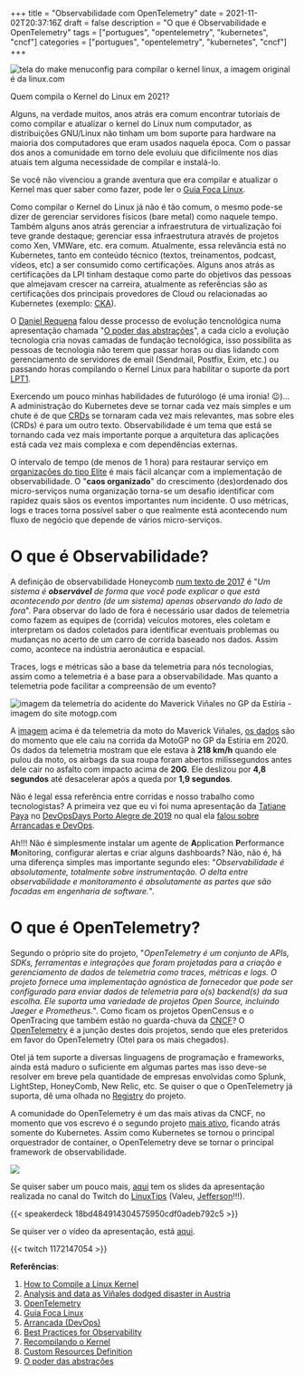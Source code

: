 +++
title = "Observabilidade com OpenTelemetry"
date = 2021-11-02T20:37:16Z
draft = false
description = "O que é Observabilidade e OpenTelemetry"
tags = ["portugues", "opentelemetry", "kubernetes", "cncf"]
categories = ["portugues", "opentelemetry", "kubernetes", "cncf"]
+++

![tela do make menuconfig para compilar o kernel linux, a imagem original é da linux.com](/images/kernel_compile_1.jpg) 

Quem compila o Kernel do Linux em 2021?
 
Alguns, na verdade muitos, anos atrás era comum encontrar tutoriais de como compilar e atualizar o kernel do Linux num computador, as distribuições GNU/Linux não tinham um bom suporte para hardware na maioria dos computadores que eram usados naquela época. Com o passar dos anos a comunidade em torno dele evoluiu que dificilmente nos dias atuais tem alguma necessidade de compilar e instalá-lo.
 
Se você não vivenciou a grande aventura que era compilar e atualizar o Kernel mas quer saber como fazer, pode ler o [Guia Foca Linux](https://www.guiafoca.org/guiaonline/intermediario/ch16s11.html).
 
Como compilar o Kernel do Linux já não é tão comum, o mesmo pode-se dizer de gerenciar servidores físicos (bare metal) como naquele tempo. Também alguns anos atrás gerenciar a infraestrutura de virtualização foi teve grande destaque; gerenciar essa infraestrutura através de projetos como Xen, VMWare, etc. era comum. Atualmente, essa relevância está no Kubernetes, tanto em conteúdo técnico (textos, treinamentos, podcast, vídeos, etc) a ser consumido como certificações. Alguns anos atrás as certificações da LPI tinham destaque como parte do objetivos das pessoas que almejavam crescer na carreira, atualmente as referências são as certificações dos principais provedores de Cloud ou relacionadas ao Kubernetes (exemplo: [CKA](https://www.cncf.io/certification/cka/)).
 
O [Daniel Requena](https://twitter.com/daniel_requena) falou desse processo de evolução tencnológica numa apresentação chamada "[O poder das abstrações](https://speakerdeck.com/drequena/o-poder-da-abstracao)", a cada ciclo a evolução tecnologia cria novas camadas de fundação tecnológica, isso possibilita as pessoas de tecnologia não terem que passar horas ou dias lidando com gerenciamento de servidores de email (Sendmail, Postfix, Exim, etc.) ou passando horas compilando o Kernel Linux para habilitar o suporte da port [LPT1](https://en.wikipedia.org/wiki/Parallel_port).
 
Exercendo um pouco minhas habilidades de futurólogo (é uma ironia! 😉)... A administração do Kubernetes deve se tornar cada vez mais simples e um chute é de que [CRDs](https://kubernetes.io/docs/concepts/extend-kubernetes/api-extension/custom-resources/) se tornaram cada vez mais relevantes, mas sobre eles (CRDs) é para um outro texto. Observabilidade é um tema que está se tornando cada vez mais importante porque a arquitetura das aplicações está cada vez mais complexa e com dependências externas.
 
O intervalo de tempo (de menos de 1 hora) para restaurar serviço em [organizações do tipo Elite](https://cloud.google.com/blog/products/devops-sre/announcing-dora-2021-accelerate-state-of-devops-report) é mais fácil alcançar com a implementação de observabilidade. O "**caos organizado**" do crescimento (des)ordenado dos micro-serviços numa organização torna-se um desafio identificar com rapidez quais sãos os eventos importantes num incidente. O uso métricas, logs e traces torna possível saber o que realmente está acontecendo num fluxo de negócio que depende de vários micro-serviços.
 
# O que é Observabilidade?
 
A definição de observabilidade Honeycomb [num texto de 2017](https://www.honeycomb.io/blog/best-practices-for-observability/) é "*Um sistema é **observável** de forma que você pode explicar o que está acontecendo por dentro (de um sistema) apenas observando do lado de fora*". Para observar do lado de fora é necessário usar dados de telemetria como fazem as equipes de (corrida) veículos motores, eles coletam e interpretam os dados coletados para identificar eventuais problemas ou mudanças no acerto de um carro de corrida baseado nos dados. Assim como, acontece na indústria aeronáutica e espacial.
 
Traces, logs e métricas são a base da telemetria para nós tecnologias, assim como a telemetria é a base para a observabilidade. Mas quanto a telemetria pode facilitar a compreensão de um evento?
 
![imagem da telemetria do acidente do Maverick Viñales no GP da Estíria - imagem do site motogp.com](/images/telemetria_vinales_styria.jpg)
 
A [imagem](https://www.motogp.com/en/news/2020/08/26/analysis-and-data-as-vinales-dodged-disaster-in-austria/341765) acima é da telemetria da moto do Maverick Viñales, [os dados](https://www.motogp.com/en/news/2020/08/26/analysis-and-data-as-vinales-dodged-disaster-in-austria/341765) são do momento que ele caiu na corrida da MotoGP no GP da Estíria em 2020. Os dados da telemetria mostram que ele estava à **218 km/h** quando ele pulou da moto, os airbags da sua roupa foram abertos milissegundos antes dele cair no asfalto com impacto acima de **20G**. Ele deslizou por **4,8 segundos** até desacelerar após a queda por **1,9 segundos**.

Não é legal essa referência entre corridas e nosso trabalho como tecnologistas? A primeira vez que eu vi foi numa apresentação da [Tatiane Paya](https://www.linkedin.com/in/tatypaya) no [DevOpsDays Porto Alegre de 2019](https://devopsdays.org/events/2019-porto-alegre/welcome/) no qual ela [falou sobre Arrancadas e DevOps](https://speakerdeck.com/tpaya/arrancada-o-que-este-esporte-pode-nos-ensinar-sobre-agilidade-e-performance).
  
Ah!!! Não é simplesmente instalar um agente de **A**pplication **P**erformance **M**onitoring, configurar alertas e criar alguns dashboards? Não, não é, há uma diferença simples mas importante segundo eles: "*Observabilidade é absolutamente, totalmente sobre instrumentação. O delta entre observabilidade e monitoramento é absolutamente as partes que são focadas em engenharia de software.*".
 
# O que é OpenTelemetry?
 
Segundo o próprio site do projeto, "*OpenTelemetry é um conjunto de APIs, SDKs, ferramentas e integrações que foram projetadas para a criação e gerenciamento de dados de telemetria como traces, métricas e logs. O projeto fornece uma implementação agnóstica de fornecedor que pode ser configurado para enviar dados de telemetria para o(s) backend(s) da sua escolha. Ele suporta uma variedade de projetos Open Source, incluindo Jaeger e Prometheus.*". Como ficam os projetos OpenCensus e o OpenTracing que também estão no guarda-chuva da [CNCF](https://www.cncf.io/)? O [OpenTelemetry](https://opentelemetry.io/) é a junção destes dois projetos, sendo que eles preteridos em favor do OpenTelemetry (Otel para os mais chegados).
 
Otel já tem suporte a diversas linguagens de programação e frameworks, ainda está maduro o suficiente em algumas partes mas isso deve-se resolver em breve pela quantidade de empresas envolvidas como Splunk, LightStep, HoneyComb, New Relic, etc. Se quiser o que o OpenTelemetry já suporta, dê uma olhada no [Registry](https://opentelemetry.io/registry/) do projeto.
 
A comunidade do OpenTelemetry é um das mais ativas da CNCF, no momento que vos escrevo é o segundo projeto [mais ativo](https://all.devstats.cncf.io/d/1/activity-repository-groups?orgId=1), ficando atrás somente do Kubernetes. Assim como Kubernetes se tornou o principal orquestrador de container, o OpenTelemetry deve se tornar o principal framework de observabilidade.
 
![](/images/otel_dev_stats.png)
 
Se quiser saber um pouco mais, [aqui](https://speakerdeck.com/fernandoike/observabilidade-com-opentelemetry) tem os slides da apresentação realizada no canal do Twitch do [LinuxTips](https://www.linuxtips.io/) (Valeu, [Jefferson](https://twitter.com/badtux_)!!!).
 
{{< speakerdeck 18bd484914304575950cdf0adeb792c5 >}}
 
Se quiser ver o vídeo da apresentação, está [aqui](https://www.twitch.tv/videos/1172147054).
 
{{< twitch 1172147054 >}}
 

**Referências**:
1. [How to Compile a Linux Kernel](https://www.linux.com/topic/desktop/how-compile-linux-kernel-0/)
2. [Analysis and data as Viñales dodged disaster in Austria](https://www.motogp.com/en/news/2020/08/26/analysis-and-data-as-vinales-dodged-disaster-in-austria/341765)
3. [OpenTelemetry](https://opentelemetry.io/docs/)
4. [Guia Foca Linux](https://www.guiafoca.org/guiaonline/intermediario/ch16s11.html)
5. [Arrancada (DevOps)](https://speakerdeck.com/tpaya/arrancada-o-que-este-esporte-pode-nos-ensinar-sobre-agilidade-e-performance)
6. [Best Practices for Observability](https://www.honeycomb.io/blog/best-practices-for-observability/)
7. [Recompilando o Kernel](https://www.guiafoca.org/guiaonline/intermediario/ch16s11.html)
8. [Custom Resources Definition](https://kubernetes.io/docs/concepts/extend-kubernetes/api-extension/custom-resources/)
9. [O poder das abstrações](https://speakerdeck.com/drequena/o-poder-da-abstracao)